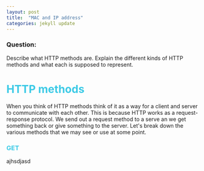 ```yaml
---
layout: post
title:  "MAC and IP address"
categories: jekyll update
---
```

### Question:
Describe what HTTP methods are. Explain the different kinds of HTTP methods and what each is supposed to represent.


<h1 style="color:#3CCAE6">HTTP methods</h1>

When you think of HTTP methods think of it as a way for a client and server to communicate with each other. This is because HTTP works as a request-response protocol. We send out a request method to a serve an we get something back or give something to the server. Let's break down the various methods that we may see or use at some point. 


<h3 style="color:#3CCAE6">GET</h3>

ajhsdjasd